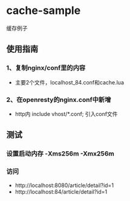 # cache-sample
缓存例子
## 使用指南
### 1、复制nginx/conf里的内容
- 主要2个文件，localhost_84.conf和cache.lua
### 2、在openresty的nginx.conf中新增
- http内 include vhost/*.conf;  引入conf文件
## 测试
### 设置启动内存 -Xms256m -Xmx256m
### 访问
- http://localhost:8080/article/detail?id=1
- http://localhost:84/article/detail?id=1
